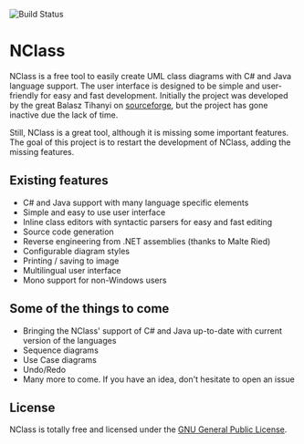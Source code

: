 ![Build Status](https://ci.appveyor.com/api/projects/status/github/gbaychev/nclass?branch=master)
# NClass

NClass is a free tool to easily create UML class diagrams with C# and Java language support. The user interface is designed to be simple and user-friendly for easy and fast development. Initially the project was developed by the great Balasz Tihanyi on [sourceforge](http://nclass.sourceforge.net/), but the project has gone inactive due the lack of time. 

Still, NClass is a great tool, although it is missing some important features. The goal of this project is to restart the development of NClass, adding the missing features. 

## Existing features

 - C# and Java support with many language specific elements
 - Simple and easy to use user interface
 - Inline class editors with syntactic parsers for easy and fast editing
 - Source code generation
 - Reverse engineering from .NET assemblies (thanks to Malte Ried)
 - Configurable diagram styles
 - Printing / saving to image
 - Multilingual user interface
 - Mono support for non-Windows users

## Some of the things to come

  - Bringing the NClass' support of C# and Java up-to-date with current version of the languages
  - Sequence diagrams
  - Use Case diagrams
  - Undo/Redo
  - Many more to come. If you have an idea, don't hesitate to open an issue


License
----

NClass is totally free and licensed under the [GNU General Public License](http://nclass.sourceforge.net/).
